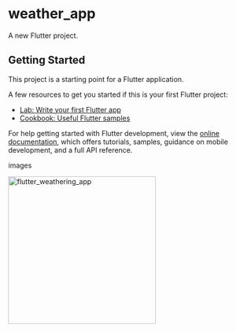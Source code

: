 # weather_app

A new Flutter project.

## Getting Started

This project is a starting point for a Flutter application.

A few resources to get you started if this is your first Flutter project:

- [Lab: Write your first Flutter app](https://docs.flutter.dev/get-started/codelab)
- [Cookbook: Useful Flutter samples](https://docs.flutter.dev/cookbook)

For help getting started with Flutter development, view the
[online documentation](https://docs.flutter.dev/), which offers tutorials,
samples, guidance on mobile development, and a full API reference.

images

<img width="300" height="300" alt="flutter_weathering_app" src="https://github.com/ndridm2/weather_app/assets/64353589/02c51198-8e71-4ddf-a6cf-c8aebd8f59be">
